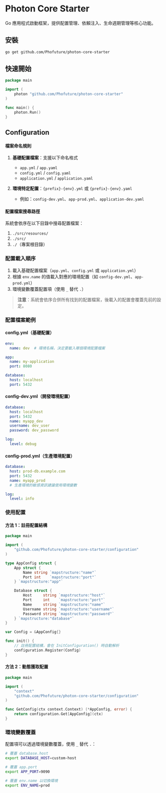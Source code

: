 # Photon Core Starter

Go 應用程式啟動框架，提供配置管理、依賴注入、生命週期管理等核心功能。



## 安裝

```bash
go get github.com/Phofuture/photon-core-starter
```

## 快速開始

```go
package main

import (
    photon "github.com/Phofuture/photon-core-starter"
)

func main() {
    photon.Run()
}
```

## Configuration


#### 檔案命名規則

1. **基礎配置檔案**：支援以下命名格式
   - `app.yml` / `app.yaml`
   - `config.yml` / `config.yaml`
   - `application.yml` / `application.yaml`

2. **環境特定配置**：`{prefix}-{env}.yml` 或 `{prefix}-{env}.yaml`
   - 例如：`config-dev.yml`、`app-prod.yml`、`application-dev.yaml`

#### 配置檔案搜尋路徑

系統會依序在以下目錄中搜尋配置檔案：
1. `./src/resources/`
2. `./src/`
3. `./`（專案根目錄）

### 配置載入順序

1. 載入基礎配置檔案（`app.yml`、`config.yml` 或 `application.yml`）
2. 根據 `env.name` 的值載入對應的環境配置（如 `config-dev.yml`、`app-prod.yml`）
3. 環境變數覆蓋配置項（使用 `_` 替代 `.`）

> **注意**：系統會依序合併所有找到的配置檔案，後載入的配置會覆蓋先前的設定。

### 配置檔案範例

#### config.yml（基礎配置）
```yaml
env:
  name: dev  # 環境名稱，決定要載入哪個環境配置檔案

app:
  name: my-application
  port: 8080

database:
  host: localhost
  port: 5432
```

#### config-dev.yml（開發環境配置）
```yaml
database:
  host: localhost
  port: 5432
  name: myapp_dev
  username: dev_user
  password: dev_password

log:
  level: debug
```

#### config-prod.yml（生產環境配置）
```yaml
database:
  host: prod-db.example.com
  port: 5432
  name: myapp_prod
  # 生產環境的敏感資訊建議使用環境變數

log:
  level: info
```

### 使用配置

#### 方法 1：註冊配置結構

```go
package main

import (
    "github.com/Phofuture/photon-core-starter/configuration"
)

type AppConfig struct {
    App struct {
        Name string `mapstructure:"name"`
        Port int    `mapstructure:"port"`
    } `mapstructure:"app"`

    Database struct {
        Host     string `mapstructure:"host"`
        Port     int    `mapstructure:"port"`
        Name     string `mapstructure:"name"`
        Username string `mapstructure:"username"`
        Password string `mapstructure:"password"`
    } `mapstructure:"database"`
}

var Config = &AppConfig{}

func init() {
    // 註冊配置結構，會在 InitConfiguration() 時自動解析
    configuration.Register(Config)
}
```

#### 方法 2：動態獲取配置

```go
package main

import (
    "context"
    "github.com/Phofuture/photon-core-starter/configuration"
)

func GetConfig(ctx context.Context) (*AppConfig, error) {
    return configuration.Get[AppConfig](ctx)
}
```

### 環境變數覆蓋

配置項可以透過環境變數覆蓋，使用 `_` 替代 `.`：

```bash
# 覆蓋 database.host
export DATABASE_HOST=custom-host

# 覆蓋 app.port
export APP_PORT=9090

# 覆蓋 env.name 以切換環境
export ENV_NAME=prod
```
